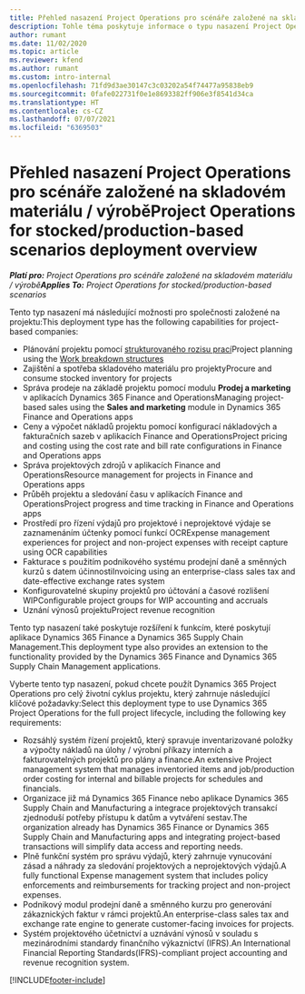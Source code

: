 ```yaml
---
title: Přehled nasazení Project Operations pro scénáře založené na skladovém materiálu / výrobě
description: Tohle téma poskytuje informace o typu nasazení Project Operations pro scénáře založené na skladovém materiálu / výrobě.
author: rumant
ms.date: 11/02/2020
ms.topic: article
ms.reviewer: kfend
ms.author: rumant
ms.custom: intro-internal
ms.openlocfilehash: 71fd9d3ae30147c3c03202a54f74477a95838eb9
ms.sourcegitcommit: 0fafe022731f0e1e8693382ff906e3f8541d34ca
ms.translationtype: HT
ms.contentlocale: cs-CZ
ms.lasthandoff: 07/07/2021
ms.locfileid: "6369503"
---
```

# <a name="project-operations-for-stockedproduction-based-scenarios-deployment-overview"></a><span data-ttu-id="67848-103">Přehled nasazení Project Operations pro scénáře založené na skladovém materiálu / výrobě</span><span class="sxs-lookup"><span data-stu-id="67848-103">Project Operations for stocked/production-based scenarios deployment overview</span></span>

<span data-ttu-id="67848-104">_**Platí pro:** Project Operations pro scénáře založené na skladovém materiálu / výrobě_</span><span class="sxs-lookup"><span data-stu-id="67848-104">_**Applies To:** Project Operations for stocked/production-based scenarios_</span></span>


<span data-ttu-id="67848-105">Tento typ nasazení má následující možnosti pro společnosti založené na projektu:</span><span class="sxs-lookup"><span data-stu-id="67848-105">This deployment type has the following capabilities for project-based companies:</span></span>

- <span data-ttu-id="67848-106">Plánování projektu pomocí [strukturovaného rozisu prací](work-breakdown-structures.md)</span><span class="sxs-lookup"><span data-stu-id="67848-106">Project planning using the [Work breakdown structures](work-breakdown-structures.md)</span></span>
- <span data-ttu-id="67848-107">Zajištění a spotřeba skladového materiálu pro projekty</span><span class="sxs-lookup"><span data-stu-id="67848-107">Procure and consume stocked inventory for projects</span></span>
- <span data-ttu-id="67848-108">Správa prodeje na základě projektu pomocí modulu **Prodej a marketing** v aplikacích Dynamics 365 Finance and Operations</span><span class="sxs-lookup"><span data-stu-id="67848-108">Managing project-based sales using the **Sales and marketing** module in Dynamics 365 Finance and Operations apps</span></span>
- <span data-ttu-id="67848-109">Ceny a výpočet nákladů projektu pomocí konfigurací nákladových a fakturačních sazeb v aplikacích Finance and Operations</span><span class="sxs-lookup"><span data-stu-id="67848-109">Project pricing and costing using the cost rate and bill rate configurations in Finance and Operations apps</span></span>
- <span data-ttu-id="67848-110">Správa projektových zdrojů v aplikacích Finance and Operations</span><span class="sxs-lookup"><span data-stu-id="67848-110">Resource management for projects in Finance and Operations apps</span></span>
- <span data-ttu-id="67848-111">Průběh projektu a sledování času v aplikacích Finance and Operations</span><span class="sxs-lookup"><span data-stu-id="67848-111">Project progress and time tracking in Finance and Operations apps</span></span>
- <span data-ttu-id="67848-112">Prostředí pro řízení výdajů pro projektové i neprojektové výdaje se zaznamenáním účtenky pomocí funkcí OCR</span><span class="sxs-lookup"><span data-stu-id="67848-112">Expense management experiences for project and non-project expenses with receipt capture using OCR capabilities</span></span>
- <span data-ttu-id="67848-113">Fakturace s použitím podnikového systému prodejní daně a směnných kurzů s datem účinnosti</span><span class="sxs-lookup"><span data-stu-id="67848-113">Invoicing using an enterprise-class sales tax and date-effective exchange rates system</span></span>
- <span data-ttu-id="67848-114">Konfigurovatelné skupiny projektů pro účtování a časové rozlišení WIP</span><span class="sxs-lookup"><span data-stu-id="67848-114">Configurable project groups for WIP accounting and accruals</span></span>
- <span data-ttu-id="67848-115">Uznání výnosů projektu</span><span class="sxs-lookup"><span data-stu-id="67848-115">Project revenue recognition</span></span>

<span data-ttu-id="67848-116">Tento typ nasazení také poskytuje rozšíření k funkcím, které poskytují aplikace Dynamics 365 Finance a Dynamics 365 Supply Chain Management.</span><span class="sxs-lookup"><span data-stu-id="67848-116">This deployment type also provides an extension to the functionality provided by the Dynamics 365 Finance and Dynamics 365 Supply Chain Management applications.</span></span>

<span data-ttu-id="67848-117">Vyberte tento typ nasazení, pokud chcete použít Dynamics 365 Project Operations pro celý životní cyklus projektu, který zahrnuje následující klíčové požadavky:</span><span class="sxs-lookup"><span data-stu-id="67848-117">Select this deployment type to use Dynamics 365 Project Operations for the full project lifecycle, including the following key requirements:</span></span>

- <span data-ttu-id="67848-118">Rozsáhlý systém řízení projektů, který spravuje inventarizované položky a výpočty nákladů na úlohy / výrobní příkazy interních a fakturovatelných projektů pro plány a finance.</span><span class="sxs-lookup"><span data-stu-id="67848-118">An extensive Project management system that manages inventoried items and job/production order costing for internal and billable projects for schedules and financials.</span></span>
- <span data-ttu-id="67848-119">Organizace již má Dynamics 365 Finance nebo aplikace Dynamics 365 Supply Chain and Manufacturing a integrace projektových transakcí zjednoduší potřeby přístupu k datům a vytváření sestav.</span><span class="sxs-lookup"><span data-stu-id="67848-119">The organization already has Dynamics 365 Finance or Dynamics 365 Supply Chain and Manufacturing apps and integrating project-based transactions will simplify data access and reporting needs.</span></span>
- <span data-ttu-id="67848-120">Plně funkční systém pro správu výdajů, který zahrnuje vynucování zásad a náhrady za sledování projektových a neprojektových výdajů.</span><span class="sxs-lookup"><span data-stu-id="67848-120">A fully functional Expense management system that includes policy enforcements and reimbursements for tracking project and non-project expenses.</span></span>
- <span data-ttu-id="67848-121">Podnikový modul prodejní daně a směnného kurzu pro generování zákaznických faktur v rámci projektů.</span><span class="sxs-lookup"><span data-stu-id="67848-121">An enterprise-class sales tax and exchange rate engine to generate customer-facing invoices for projects.</span></span>
- <span data-ttu-id="67848-122">Systém projektového účetnictví a uznávání výnosů v souladu s mezinárodními standardy finančního výkaznictví (IFRS).</span><span class="sxs-lookup"><span data-stu-id="67848-122">An International Financial Reporting Standards(IFRS)-compliant project accounting and revenue recognition system.</span></span>



[!INCLUDE[footer-include](../includes/footer-banner.md)]